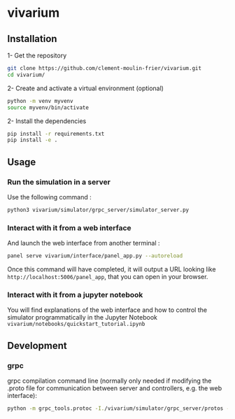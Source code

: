 # vivarium
 
## Installation 

1- Get the repository

```bash
git clone https://github.com/clement-moulin-frier/vivarium.git
cd vivarium/
```
2- Create and activate a virtual environment (optional)

```bash
python -m venv myvenv
source myvenv/bin/activate
```

2- Install the dependencies 

```bash
pip install -r requirements.txt
pip install -e . 
```

## Usage

### Run the simulation in a server

Use the following command :

```bash
python3 vivarium/simulator/grpc_server/simulator_server.py
```

### Interact with it from a web interface

And launch the web interface from another terminal :

```bash
panel serve vivarium/interface/panel_app.py --autoreload
```

Once this command will have completed, it will output a URL looking like `http://localhost:5006/panel_app`, that you can open in your browser.

### Interact with it from a jupyter notebook

You will find explanations of the web interface and how to control the simulator programmatically in the Jupyter Notebook `vivarium/notebooks/quickstart_tutorial.ipynb`

## Development

### grpc


grpc compilation command line (normally only needed if modifying the .proto file for communication between server and controllers, e.g. the web interface):

```bash
python -m grpc_tools.protoc -I./vivarium/simulator/grpc_server/protos --python_out=./vivarium/simulator/grpc_server/ --pyi_out=./vivarium/simulator/grpc_server/ --grpc_python_out=./vivarium/simulator/grpc_server/ ./vivarium/simulator/grpc_server/protos/simulator.proto
```